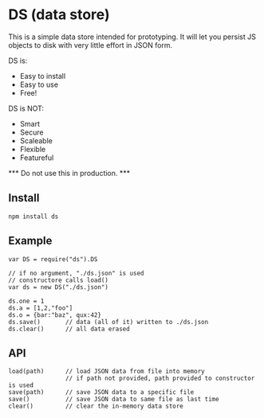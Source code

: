 

# DS (data store)

This is a simple data store intended for prototyping.
It will let you persist JS objects to disk with very little effort in JSON form.

DS is:

* Easy to install
* Easy to use
* Free!

DS is NOT:

* Smart
* Secure
* Scaleable
* Flexible
* Featureful

*** Do not use this in production. ***

## Install

	npm install ds

## Example

	var DS = require("ds").DS

	// if no argument, "./ds.json" is used
	// constructore calls load()
	var ds = new DS("./ds.json")

	ds.one = 1
	ds.a = [1,2,"foo"]
	ds.o = {bar:"baz", qux:42}
	ds.save()		// data (all of it) written to ./ds.json
	ds.clear()		// all data erased

## API

	load(path)		// load JSON data from file into memory
					// if path not provided, path provided to constructor is used
	save(path)		// save JSON data to a specific file
	save()			// save JSON data to same file as last time
	clear()			// clear the in-memory data store


